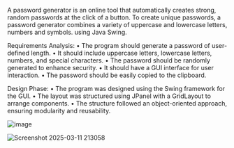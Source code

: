 A password generator is an online tool that automatically creates strong, random passwords at the click of a button. To create unique passwords, a password generator combines a variety of uppercase and lowercase letters, numbers and symbols. using Java Swing.

Requirements Analysis:
• The program should generate a password of user-defined length.
• It should include uppercase letters, lowercase letters, numbers, and special characters.
• The password should be randomly generated to enhance security.
• It should have a GUI interface for user interaction.
• The password should be easily copied to the clipboard.

Design Phase:
• The program was designed using the Swing framework for the GUI.
• The layout was structured using JPanel with a GridLayout to arrange components.
• The structure followed an object-oriented approach, ensuring modularity and reusability.

![image](https://github.com/user-attachments/assets/0bcbff75-10e1-4c5e-aa80-4d186be17669)

![Screenshot 2025-03-11 213058](https://github.com/user-attachments/assets/c34212c9-0b64-4dbb-bd6c-b4875b50896d)



